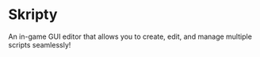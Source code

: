 # Skripty
An in-game GUI editor that allows you to create, edit, and manage multiple scripts seamlessly!
